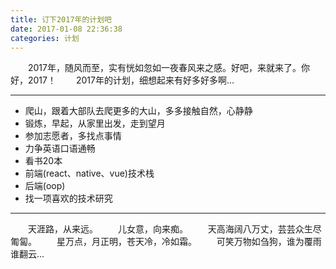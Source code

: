 ```yaml
---
title: 订下2017年的计划吧
date: 2017-01-08 22:36:38
categories: 计划
---
```

　　2017年，随风而至，实有恍如忽如一夜春风来之感。好吧，来就来了。你好，2017！
　　2017年的计划，细想起来有好多好多啊...

---
* 爬山，跟着大部队去爬更多的大山，多多接触自然，心静静
* 锻炼，早起，从家里出发，走到望月
* 参加志愿者，多找点事情
* 力争英语口语通畅
* 看书20本
* 前端(react、native、vue)技术栈
* 后端(oop)
* 找一项喜欢的技术研究
---

　　天涯路，从来远。
　　儿女意，向来痴。
　　天高海阔八万丈，芸芸众生尽匍匐。
　　星万点，月正明，苍天冷，冷如霜。
　　可笑万物如刍狗，谁为覆雨谁翻云...



